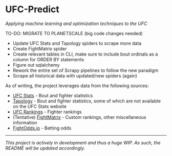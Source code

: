 # UFC-Predict

_Applying machine learning and optimization techniques to the UFC_


TO-DO: MIGRATE TO PLANETSCALE (big code changes needed)
- Update UFC Stats and Tapology spiders to scrape more data
- Create FightMatrix spider
- Create relevant tables in CLI, make sure to include bout ordinals as a column for ORDER BY statements
- Figure out sqlalchemy
- Rework the entire set of Scrapy pipelines to follow the new paradigm
- Scrape all historical data with updated/new spiders (again)

As of writing, the project leverages data from the following sources:
- [UFC Stats](http://ufcstats.com/statistics/events/completed) - Bout and fighter statistics
- [Tapology](https://www.tapology.com/fightcenter) - Bout and fighter statistics, some of which are not available on the UFC Stats website
- [UFC Rankings](https://www.ufc.com/rankings) - Fighter rankings
- (Tentative) [FightMatrix](https://www.fightmatrix.com/) - Custom rankings, other miscellaneous information
- [FightOdds.io](https://fightodds.io/upcoming-mma-events/ufc) - Betting odds

---
*This project is actively in development and thus a huge WIP. As such, the README will be updated accordingly.*
